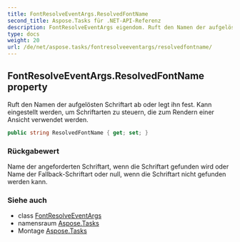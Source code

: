 ```yaml
---
title: FontResolveEventArgs.ResolvedFontName
second_title: Aspose.Tasks für .NET-API-Referenz
description: FontResolveEventArgs eigendom. Ruft den Namen der aufgelösten Schriftart ab oder legt ihn fest. Kann eingestellt werden um Schriftarten zu steuern die zum Rendern einer Ansicht verwendet werden.
type: docs
weight: 20
url: /de/net/aspose.tasks/fontresolveeventargs/resolvedfontname/
---
```

## FontResolveEventArgs.ResolvedFontName property

Ruft den Namen der aufgelösten Schriftart ab oder legt ihn fest. Kann eingestellt werden, um Schriftarten zu steuern, die zum Rendern einer Ansicht verwendet werden.

```csharp
public string ResolvedFontName { get; set; }
```

### Rückgabewert

Name der angeforderten Schriftart, wenn die Schriftart gefunden wird oder Name der Fallback-Schriftart oder null, wenn die Schriftart nicht gefunden werden kann.

### Siehe auch

* class [FontResolveEventArgs](../)
* namensraum [Aspose.Tasks](../../fontresolveeventargs/)
* Montage [Aspose.Tasks](../../../)


